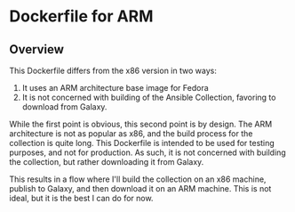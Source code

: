 # Dockerfile for ARM

## Overview

This Dockerfile differs from the x86 version in two ways:

1. It uses an ARM architecture base image for Fedora
2. It is not concerned with building of the Ansible Collection, favoring to download from Galaxy.

While the first point is obvious, this second point is by design. The ARM architecture is not as popular as x86, and the build process for the collection is quite long. This Dockerfile is intended to be used for testing purposes, and not for production. As such, it is not concerned with building the collection, but rather downloading it from Galaxy.

This results in a flow where I'll build the collection on an x86 machine, publish to Galaxy, and then download it on an ARM machine. This is not ideal, but it is the best I can do for now.
